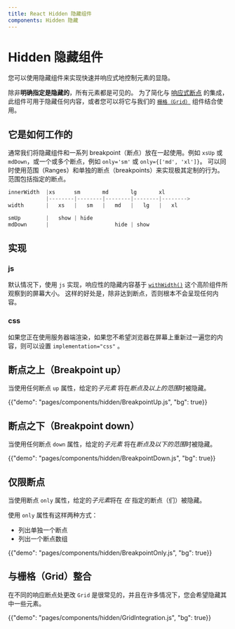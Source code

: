 ```yaml
---
title: React Hidden 隐藏组件
components: Hidden 隐藏
---
```


# Hidden 隐藏组件

<p class="description">您可以使用隐藏组件来实现快速并响应式地控制元素的显隐。</p>

除非**明确指定是隐藏的**，所有元素都是可见的。 为了简化与 [响应式断点](/customization/breakpoints/) 的集成，此组件可用于隐藏任何内容，或者您可以将它与我们的 [`栅格（Grid）`](/components/grid/) 组件结合使用。

## 它是如何工作的

通常我们将隐藏组件和一系列 breakpoint（断点）放在一起使用。例如 `xsUp` 或 `mdDown`，或一个或多个断点，例如 `only='sm'` 或 `only={['md', 'xl']}`。 可以同时使用范围（Ranges）和单独的断点（breakpoints）来实现极其定制的行为。 范围包括指定的断点。

```js
innerWidth  |xs      sm       md       lg       xl
            |--------|--------|--------|--------|-------->
width       |   xs   |   sm   |   md   |   lg   |   xl

smUp        |   show | hide
mdDown      |                     hide | show

```

## 实现

### js

默认情况下，使用 `js` 实现，响应性的隐藏内容基于 [`withWidth()`](/customization/breakpoints/#withwidth) 这个高阶组件所观察到的屏幕大小。 这样的好处是，除非达到断点，否则根本不会呈现任何内容。

### css

如果您正在使用服务器端渲染，如果您不希望浏览器在屏幕上重新过一遍您的内容，则可以设置 `implementation="css"` 。

## 断点之上（Breakpoint up）

当使用任何断点 `up` 属性，给定的*子元素* 将在*断点及以上的范围*时被隐藏。

{{"demo": "pages/components/hidden/BreakpointUp.js", "bg": true}}

## 断点之下（Breakpoint down）

当使用任何断点 `down` 属性，给定的*子元素* 将在*断点及以下的范围*时被隐藏。

{{"demo": "pages/components/hidden/BreakpointDown.js", "bg": true}}

## 仅限断点

当使用断点 `only` 属性，给定的*子元素*将在 *在* 指定的断点（们）被隐藏。

使用 `only` 属性有这样两种方式：

- 列出单独一个断点
- 列出一个断点数组

{{"demo": "pages/components/hidden/BreakpointOnly.js", "bg": true}}

## 与栅格（Grid）整合

在不同的响应断点处更改 `Grid` 是很常见的，并且在许多情况下，您会希望隐藏其中一些元素。

{{"demo": "pages/components/hidden/GridIntegration.js", "bg": true}}